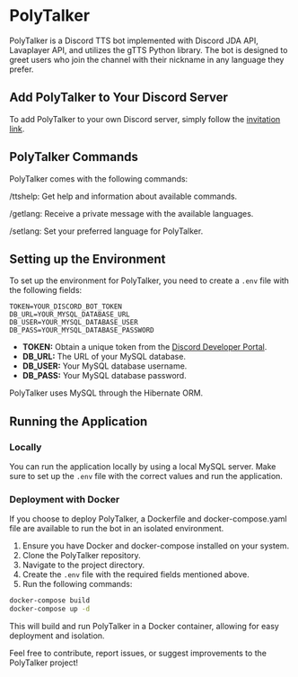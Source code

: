 # PolyTalker

PolyTalker is a Discord TTS bot implemented with Discord JDA API, Lavaplayer API, and utilizes the gTTS Python library. The bot is designed to greet users who join the channel with their nickname in any language they prefer.

## Add PolyTalker to Your Discord Server

To add PolyTalker to your own Discord server, simply follow the [invitation link](https://discord.com/api/oauth2/authorize?client_id=1193366461884928102&permissions=3147776&scope=bot).

## PolyTalker Commands
PolyTalker comes with the following commands:

/ttshelp: Get help and information about available commands.

/getlang: Receive a private message with the available languages.

/setlang: Set your preferred language for PolyTalker.


## Setting up the Environment

To set up the environment for PolyTalker, you need to create a `.env` file with the following fields:

```env
TOKEN=YOUR_DISCORD_BOT_TOKEN
DB_URL=YOUR_MYSQL_DATABASE_URL
DB_USER=YOUR_MYSQL_DATABASE_USER
DB_PASS=YOUR_MYSQL_DATABASE_PASSWORD
```

- **TOKEN:** Obtain a unique token from the [Discord Developer Portal](https://discord.com/developers/applications/).
- **DB_URL:** The URL of your MySQL database.
- **DB_USER:** Your MySQL database username.
- **DB_PASS:** Your MySQL database password.


PolyTalker uses MySQL through the Hibernate ORM.

## Running the Application

### Locally

You can run the application locally by using a local MySQL server. Make sure to set up the `.env` file with the correct values and run the application.

### Deployment with Docker

If you choose to deploy PolyTalker, a Dockerfile and docker-compose.yaml file are available to run the bot in an isolated environment.

1. Ensure you have Docker and docker-compose installed on your system.
2. Clone the PolyTalker repository.
3. Navigate to the project directory.
4. Create the `.env` file with the required fields mentioned above.
5. Run the following commands:

```bash
docker-compose build
docker-compose up -d
```

This will build and run PolyTalker in a Docker container, allowing for easy deployment and isolation.

Feel free to contribute, report issues, or suggest improvements to the PolyTalker project!
